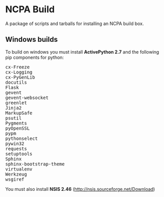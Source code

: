 NCPA Build
=========

A package of scripts and tarballs for installing an NCPA build box.


Windows builds
---------
To build on windows you must install **ActivePython 2.7** and the following pip components for python:
<pre>
cx-Freeze
cx-Logging
cx-PyGenLib
docutils
Flask
gevent
gevent-websocket
greenlet
Jinja2
MarkupSafe
psutil
Pygments
pyOpenSSL
pypm
pythonselect
pywin32
requests
setuptools
Sphinx
sphinx-bootstrap-theme
virtualenv
Werkzeug
wsgiref
</pre>
You must also install **NSIS 2.46** (http://nsis.sourceforge.net/Download)
